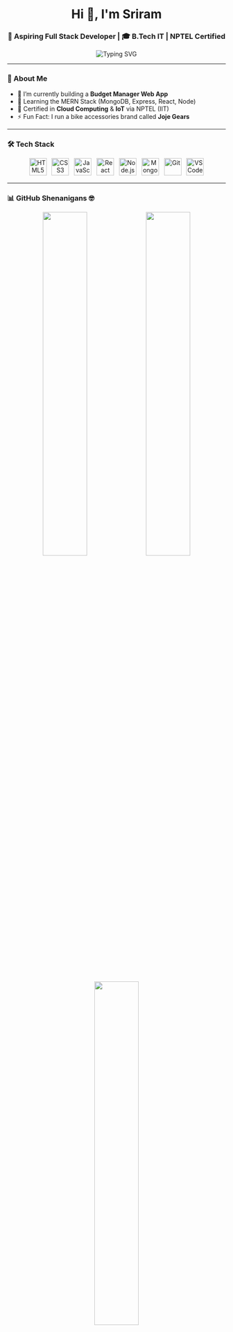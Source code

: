 <h1 align="center">Hi 👋, I'm Sriram</h1>
<h3 align="center">🚀 Aspiring Full Stack Developer | 🎓 B.Tech IT | NPTEL Certified</h3>

<p align="center">
  <img src="https://readme-typing-svg.herokuapp.com?font=Fira+Code&size=24&pause=1000&color=007ACC&center=true&vCenter=true&width=500&lines=Code.+Ride.+Repeat.;Full+Stack+Developer+In+Progress;React+%7C+Node+%7C+MongoDB+Lover" alt="Typing SVG" />
</p>

---

### 🧠 About Me

- 🔭 I’m currently building a **Budget Manager Web App**
- 🌱 Learning the MERN Stack (MongoDB, Express, React, Node)
- 📜 Certified in **Cloud Computing** & **IoT** via NPTEL (IIT)
- ⚡ Fun Fact: I run a bike accessories brand called **Joje Gears**

---
### 🛠️ Tech Stack

<p align="center">
  <img src="https://cdn.jsdelivr.net/gh/devicons/devicon/icons/html5/html5-original.svg" height="40" alt="HTML5" />
  &nbsp;
  <img src="https://cdn.jsdelivr.net/gh/devicons/devicon/icons/css3/css3-original.svg" height="40" alt="CSS3" />
  &nbsp;
  <img src="https://cdn.jsdelivr.net/gh/devicons/devicon/icons/javascript/javascript-original.svg" height="40" alt="JavaScript" />
  &nbsp;
  <img src="https://cdn.jsdelivr.net/gh/devicons/devicon/icons/react/react-original.svg" height="40" alt="React" />
  &nbsp;
  <img src="https://cdn.jsdelivr.net/gh/devicons/devicon/icons/nodejs/nodejs-original.svg" height="40" alt="Node.js" />
  &nbsp;
  <img src="https://cdn.jsdelivr.net/gh/devicons/devicon/icons/mongodb/mongodb-original.svg" height="40" alt="MongoDB" />
  &nbsp;
  <img src="https://cdn.jsdelivr.net/gh/devicons/devicon/icons/git/git-original.svg" height="40" alt="Git" />
  &nbsp;
  <img src="https://cdn.jsdelivr.net/gh/devicons/devicon/icons/vscode/vscode-original.svg" height="40" alt="VS Code" />
</p>

---

### 📊 GitHub Shenanigans 🤓

<p align="center">
  <img src="https://github-readme-stats.vercel.app/api?username=sriram2907&show_icons=true&theme=radical&border_radius=20&hide_title=true&count_private=true&custom_title=🔥+My+Code+Playground" width="45%" />
  &nbsp;
  <img src="https://streak-stats.demolab.com/?user=sriram2907&theme=radical&border_radius=20&ring=F85D7F&fire=F85D7F&currStreakNum=F7A8B8&sideNums=F7A8B8" width="45%" />
</p>

<p align="center">
  <img src="https://github-readme-stats.vercel.app/api/top-langs/?username=sriram2907&layout=compact&theme=radical&langs_count=8&hide_title=true" width="45%" />
</p>

---

### 🧪 Contribution Heatmap 🔥

[![Sriram's Activity Graph](https://github-readme-activity-graph.vercel.app/graph?username=sriram2907&bg_color=1f1f1f&color=e84c88&line=f85d7f&point=f7a8b8&area=true&hide_border=true)](https://github.com/sriram2907)


---

### 📫 Connect with Me

<p align="center">
  <a href="mailto:sriramv1227@gmail.com">
    <img src="https://img.shields.io/badge/Gmail-D14836?style=for-the-badge&logo=gmail&logoColor=white" />
  </a>
  <a href="https://www.linkedin.com/in/sri-ram-92389425b">
    <img src="https://img.shields.io/badge/LinkedIn-0A66C2?style=for-the-badge&logo=linkedin&logoColor=white" />
  </a>
  <a href="https://github.com/sriram2907">
    <img src="https://img.shields.io/badge/GitHub-171515?style=for-the-badge&logo=github&logoColor=white" />
  </a>
</p>

---

<p align="center">
  <em>“Stay humble. Keep learning. Ride and Code.”</em>
</p>

